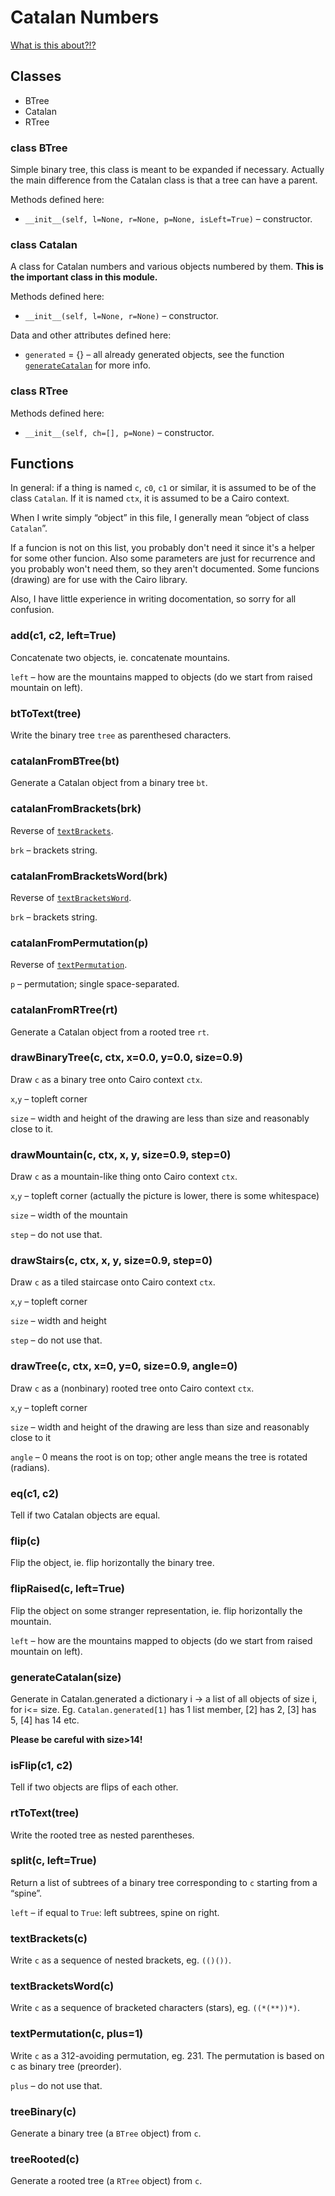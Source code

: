 Catalan Numbers
====
[What is this about?!?](http://en.wikipedia.org/wiki/Catalan_numbers)

Classes
------
* BTree
* Catalan
* RTree

### class BTree
Simple binary tree, this class is meant to be expanded if necessary. Actually the main difference from the Catalan class is that a tree can have a parent.

Methods defined here:
* `__init__(self, l=None, r=None, p=None, isLeft=True)` – constructor.

### class Catalan
A class for Catalan numbers and various objects numbered by them. **This is the important class in this module.**

Methods defined here:
* `__init__(self, l=None, r=None)` – constructor.

Data and other attributes defined here:
* `generated` = {} – all already generated objects, see the function [`generateCatalan`](#generatecatalansize) for more info.

### class RTree
Methods defined here:
* `__init__(self, ch=[], p=None)` – constructor.

Functions
----
In general: if a thing is named `c`, `c0`, `c1` or similar, it is assumed to be of the class `Catalan`. If it is named `ctx`, it is assumed to be a Cairo context.

When I write simply “object” in this file, I generally mean “object of class `Catalan`”.

If a funcion is not on this list, you probably don't need it since it's a helper for some other funcion. Also some parameters are just for recurrence and you probably won't need them, so they aren't documented.  Some funcions (drawing) are for use with the Cairo library.

Also, I have little experience in writing docomentation, so sorry for all confusion.

### add(c1, c2, left=True)
Concatenate two objects, ie. concatenate mountains.

`left` – how are the mountains mapped to objects (do we start from raised mountain on left).

### btToText(tree)
Write the binary tree `tree` as parenthesed characters.

### catalanFromBTree(bt)
Generate a Catalan object from a binary tree `bt`.

### catalanFromBrackets(brk)
Reverse of [`textBrackets`](#textbracketsc).

`brk` – brackets string.

### catalanFromBracketsWord(brk)
Reverse of [`textBracketsWord`](#textbracketswordc).

`brk` – brackets string.

### catalanFromPermutation(p)
Reverse of [`textPermutation`](#textPermutationc).

`p` – permutation; single space-separated.

### catalanFromRTree(rt)
Generate a Catalan object from a rooted tree `rt`.

### drawBinaryTree(c, ctx, x=0.0, y=0.0, size=0.9)
Draw `c` as a binary tree onto Cairo context `ctx`.

`x`,`y` – topleft corner

`size` – width and height of the drawing are less than size and reasonably close to it.

### drawMountain(c, ctx, x, y, size=0.9, step=0)
Draw `c` as a mountain-like thing onto Cairo context `ctx`.

`x`,`y` – topleft corner (actually the picture is lower, there is some whitespace)

`size` – width of the mountain

`step` – do not use that.

### drawStairs(c, ctx, x, y, size=0.9, step=0)
Draw `c` as a tiled staircase onto Cairo context `ctx`.

`x`,`y` – topleft corner

`size` – width and height

`step` – do not use that.

### drawTree(c, ctx, x=0, y=0, size=0.9, angle=0)
Draw `c` as a (nonbinary) rooted tree onto Cairo context `ctx`.

`x`,`y` – topleft corner

`size` – width and height of the drawing are less than size and reasonably close to it

`angle` – 0 means the root is on top; other angle means the tree is rotated (radians).

### eq(c1, c2)
Tell if two Catalan objects are equal.

### flip(c)
Flip the object, ie. flip horizontally the binary tree.

### flipRaised(c, left=True)
Flip the object on some stranger representation, ie. flip horizontally the mountain.

`left` – how are the mountains mapped to objects (do we start from raised mountain on left).

### generateCatalan(size)
Generate in Catalan.generated a dictionary i -> a list of all objects of size i, for i<= size. Eg. `Catalan.generated[1]` has 1 list member, [2] has 2, [3] has 5, [4] has 14 etc.

**Please be careful with size>14!**

### isFlip(c1, c2)
Tell if two objects are flips of each other.

### rtToText(tree)
Write the rooted tree as nested parentheses.

### split(c, left=True)
Return a list of subtrees of a binary tree corresponding to `c` starting from a “spine”.

`left` – if equal to `True`: left subtrees, spine on right.

### textBrackets(c)
Write `c` as a sequence of nested brackets, eg. `(()())`.

### textBracketsWord(c)
Write `c` as a sequence of bracketed characters (stars), eg. `((*(**))*)`.

### textPermutation(c, plus=1)
Write `c` as a 312-avoiding permutation, eg. 231.
The permutation is based on c as binary tree (preorder).

`plus` – do not use that.

### treeBinary(c)
Generate a binary tree (a `BTree` object) from `c`.

### treeRooted(c)
Generate a rooted tree (a `RTree` object) from `c`.

